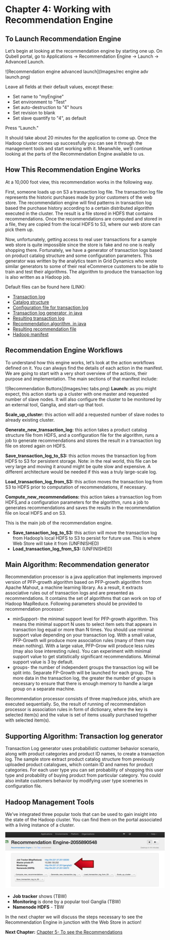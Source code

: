 Chapter 4: Working with Recommendation Engine
=============================================
To Launch Recommendation Engine
-------------------------------
Let’s begin at looking at the recommendation engine by starting one up. On Qubell portal, go to Applications -> Recommendation Engine -> Launch -> Advanced Launch.

![Recommendation engine advanced launch](Images/rec engine adv launch.png)

Leave all fields at their default values, except these:
- Set name to "myEngine"
- Set environment to "Test"
- Set auto-destruction to "4" hours
- Set revision to blank
- Set slave quantify to "4", as default

Press “Launch." 

It should take about 20 minutes for the application to come up. Once the Hadoop cluster comes up successfully you can see it through the management tools and start working with it. Meanwhile, we’ll continue looking at the parts of the Recommendation Engine available to us. 

How This Recommendation Engine Works
------------------------------------
At a 10,000 foot view, this recommendation works in the following way. 

First, someone loads up on S3 a transaction log file. The transaction log file represents the historic purchases made by prior customers of the web store. The recommendation engine will find patterns in transaction log based the purchase history according to a certain distributed algorithm executed in the cluster. The result is a file stored in HDFS that contains recommendations. Once the recommendations are computed and stored in a file, they are copied from the local HDFS to S3, where our web store can pick them up. 

Now, unfortunately, getting access to real user transactions for a sample web store is quite impossible since the store is fake and no one is really shopping there. Fortunately, we have a generator of transaction logs based on product catalog structure and some configuration parameters. This generator was written by the analytics team in Grid Dynamics who wrote similar generators to some of their real eCommerce customers to be able to train and test their algorithms. The algorithm to produce the transaction log is also written as a Hadoop job. 

Default files can be found here (LINK):
- [Transaction log](https://s3.amazonaws.com/gd-bask/transaction_log.txt)
- [Catalog structure](https://s3.amazonaws.com/gd-bask/product_catalog_structure.json)
- [Configuration file for transaction log](http://gd-bask.s3.amazonaws.com/scenario-config.json)
- [Transaction log generator, in java](https://github.com/griddynamics/Behavior-Analytic-Starter-Kit/tree/master/maven_projects/dataset-generator)
- [Resulting transaction log](https://s3.amazonaws.com/gd-bask/transaction_log.txt)
- [Recommendation algorithm, in java](https://github.com/griddynamics/Behavior-Analytic-Starter-Kit/tree/master/maven_projects/recommendation-processor)
- [Resulting recommendation file](https://s3.amazonaws.com/gd-bask/recommendations.txt)
- [Hadoop manifest](https://github.com/griddynamics/Behavior-Analytic-Starter-Kit/blob/master/manifests/behavior_analytics_platform.yaml)

Recommendation Engine Workflows
-------------------------------
To understand how this engine works, let’s look at the action workflows defined on it. You can always find the details of each action in the manifest. We are going to start with a very short overview of the actions, their purpose and implementation. The main sections of that manifest include:

![Recommendation Buttons](Images/rec tabs.png)
**Launch:** as you might expect, this action starts up a cluster with one master and requested number of slave nodes. It will also configure the cluster to be monitored by an external tool, Ganglia, and start-up that tool.

**Scale_up_cluster:** this action will add a requested number of slave nodes to already existing cluster.

**Generate_new_transaction_log:** this action takes a product catalog structure file from HDFS, and a configuration file for the algorithm, runs a job to generate recommendations and stores the result in a transaction log file on stored again on HDFS.

**Save_transaction_log_to_S3:** this action moves the transaction log from HDFS to S3 for persistent storage. Note: in the real world, this file can be very large and moving it around might be quite slow and expensive. A different architecture would be needed if this was a truly large-scale log.

**Load_transaction_log_from_S3:** this action moves the transaction log from S3 to HDFS prior to computation of recommendations, if necessary.

**Compute_new_recommendations:** this action takes a transaction log from HDFS,and a configuration parameters for the algorithm, runs a job to generates recommendations and saves the results in the recommendation file on local HDFS and on S3.

This is the main job of the recommendation engine. 
- **Save_tansaction_log_to_S3:** this action will move the transaction log from Hadoop’s local HDFS to S3 to persist for future use. This is where Web Store will take it from (UNFINISHED)
- **Load_transaction_log_from_S3:** (UNFINISHED)


Main Algorithm: Recommendation generator
----------------------------------------
Recommendation processor is a java application that implements improved version of PFP-growth algorithm based on PFP-growth algorithm from Apache Mahout, a machine learning library. As a result, it extracts associative rules out of transaction logs and are presented as recommendations. It contains the set of algorithms that can work on top of Hadoop MapReduce. Following parameters should be provided to recommendation processor:
- minSupport- the minimal support level for PFP-growth algorithm. This means the minimal support N uses to select item sets that appeаrs in transaction log equal or more than N times. You should use minimal support value depending on your transaction log. With a small value, PFP-Growth will produce more association rules (many of them may mean nothing). With a large value, PFP-Grow will produce less rules (may also lose interesting rules). You can experiment with minimal support value to get statistically significant recommendations. Minimal support value is 3 by default.
- groups- the number of independent groups the transaction log will be split into. Separate FP-Growth will be launched for each group. The more data in the transaction log, the greater the number of groups is necessary to ensure that there is enough memory to handle a large group on a separate machine.

Recommendation processor consists of three map/reduce jobs, which are executed sequentially. So, the result of running of recommendation processor is association rules in form of dictionary, where the key is selected item(s) and the value is set of items usually purchased together with selected item(s). 


Supporting Algorithm: Transaction log generator
-----------------------------------------------
Transaction Log generator uses probabilistic customer behavior scenario, along with product categories and product ID names, to create a transaction log. The sample store extract product catalog structure from previously uploaded product catalogues, which contain ID and names for product categories. For each user type you can set probability of shopping this user type and probability of buying product from particular category. You could also imitate customers behavior by modifying user type sceneries in configuration file.  

Hadoop Management Tools
-----------------------
We’ve integrated three popular tools that can be used to gain insight into the state of the Hadoop cluster. You can find them on the portal associated with a living instance of a cluster.

![Hadoop cluster](Images/jobtracker.png)

  - **Job tracker** shows (TBW)
  - **Monitoring** is done by a popular tool Ganglia (TBW)
  - **Namenode HDFS** - TBW

In the next chapter we will discuss the steps necessary to see the Recommendation Engine in junction with the Web Store in action!

**Next Chapter:** [Chapter 5- To see the Recommendations](Chapter%205.md)


